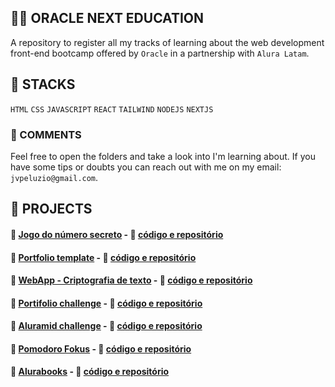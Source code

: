 ## 👨‍💻 ORACLE NEXT EDUCATION

A repository to register all my tracks of learning about the web development front-end bootcamp offered by `Oracle` in a partnership with `Alura Latam`.

## 🧰 STACKS

`HTML` `CSS` `JAVASCRIPT` `REACT` `TAILWIND` `NODEJS` `NEXTJS`

### 🚦 COMMENTS

Feel free to open the folders and take a look into I'm learning about. If you have some tips or doubts you can reach out with me on my email: `jvpeluzio@gmail.com`. 

## 🚧 PROJECTS

#### 🔗 [Jogo do número secreto](https://secret-number-game-rust.vercel.app/) - 🔗 [código e repositório](https://github.com/JoaoPeluzio/secret-number-game)
#### 🔗 [Portfolio template](https://joaopeluzio.github.io/portfolio-template/) - 🔗 [código e repositório](https://github.com/JoaoPeluzio/portfolio-template)
#### 🔗 [WebApp - Criptografia de texto](https://joaopeluzio.github.io/text-encrypter_js/) - 🔗 [código e repositório](https://github.com/JoaoPeluzio/text-encrypter_js)
#### 🔗 [Portifolio challenge](https://joaopeluzio.github.io/portifolio-model/) - 🔗 [código e repositório](https://github.com/JoaoPeluzio/portifolio-model)
#### 🔗 [Aluramid challenge](https://joaopeluzio.github.io/aluramid/) - 🔗 [código e repositório](https://github.com/JoaoPeluzio/aluramid)
#### 🔗 [Pomodoro Fokus](https://joaopeluzio.github.io/fokus/) - 🔗 [código e repositório](https://github.com/JoaoPeluzio/fokus)
#### 🔗 [Alurabooks](https://joaopeluzio.github.io/alurabooks/) - 🔗 [código e repositório](https://github.com/JoaoPeluzio/alurabooks)

 
